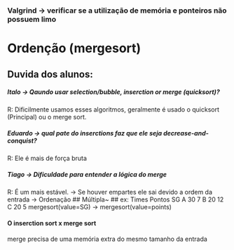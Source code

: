 ### Valgrind -> verificar se a utilização de memória e ponteiros não possuem limo

# Ordenção (mergesort)
## Duvida dos alunos:
##### Italo -> Qaundo usar selection/bubble, inserction or merge (quicksort)?
R: Dificilmente usamos esses algoritmos, geralmente é usado o quicksort (Principal) ou o merge sort.
##### Eduardo -> qual pate do inserctions faz que ele seja decrease-and-conquist?
R: Ele é mais de força bruta
##### Tiago -> Dificuldade para entender a lógica do merge
R: É um mais estável. -> Se houver empartes ele sai devido a ordem da entrada -> Ordenação ## Múltipla~ ##
ex: 
Times   Pontos   SG
A       	30      	7
B      	 	20      	12
C       	20			5
mergesort(value=SG) -> mergesort(value=points)
#### O inserction sort x merge sort
merge precisa de uma memória extra do mesmo tamanho da entrada
